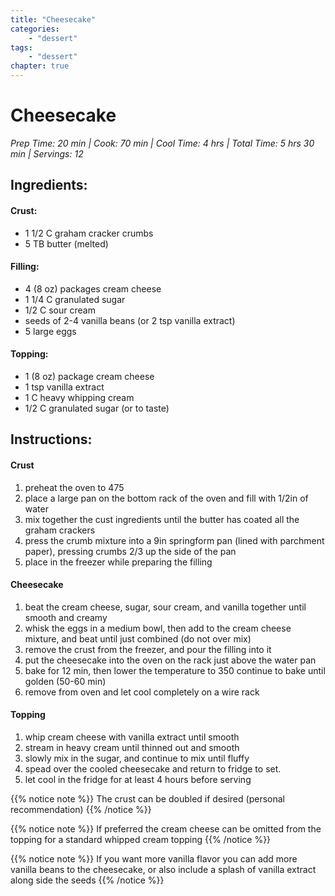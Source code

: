 ```yaml
---
title: "Cheesecake"
categories:
    - "dessert"
tags: 
    - "dessert"
chapter: true
---
```


# Cheesecake
*Prep Time: 20 min | Cook: 70 min | Cool Time: 4 hrs | Total Time: 5 hrs 30 min | Servings: 12*

## Ingredients:

#### Crust:

- 1 1/2 C graham cracker crumbs
- 5 TB butter (melted)

#### Filling:

- 4 (8 oz) packages cream cheese
- 1 1/4 C granulated sugar
- 1/2 C sour cream
- seeds of 2-4 vanilla beans (or 2 tsp vanilla extract)
- 5 large eggs

#### Topping:

- 1 (8 oz) package cream cheese
- 1 tsp vanilla extract
- 1 C heavy whipping cream
- 1/2 C granulated sugar (or to taste)

## Instructions:

#### Crust

1. preheat the oven to 475
1. place a large pan on the bottom rack of the oven and fill with 1/2in of water
1. mix together the cust ingredients until the butter has coated all the graham crackers
1. press the crumb mixture into a 9in springform pan (lined with parchment paper), pressing crumbs 2/3 up the side of the pan
1. place in the freezer while preparing the filling

#### Cheesecake

1. beat the cream cheese, sugar, sour cream, and vanilla together until smooth and creamy
1. whisk the eggs in a medium bowl, then add to the cream cheese mixture, and beat until just combined (do not over mix)
1. remove the crust from the freezer, and pour the filling into it
1. put the cheesecake into the oven on the rack just above the water pan
1. bake for 12 min, then lower the temperature to 350 continue to bake until golden (50-60 min)
1. remove from oven and let cool completely on a wire rack

#### Topping

1. whip cream cheese with vanilla extract until smooth
1. stream in heavy cream until thinned out and smooth
1. slowly mix in the sugar, and continue to mix until fluffy
1. spead over the cooled cheesecake and return to fridge to set.
1. let cool in the fridge for at least 4 hours before serving

{{% notice note %}} 
The crust can be doubled if desired (personal recommendation)
{{% /notice %}}

{{% notice note %}} 
If preferred the cream cheese can be omitted from the topping for a standard whipped cream topping
{{% /notice %}}

{{% notice note %}} 
If you want more vanilla flavor you can add more vanilla beans to the cheesecake, or also include a splash of vanilla extract along side the seeds
{{% /notice %}}
